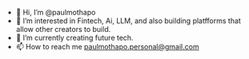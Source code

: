 - 👋 Hi, I’m @paulmothapo
- 👀 I’m interested in Fintech, Ai, LLM, and also building platfforms that allow other creators to build.
- 🌱 I’m currently creating future tech.
- 📫 How to reach me paulmothapo.personal@gmail.com

<!---
paulmothapo/paulmothapo is a ✨ special ✨ repository because its `README.md` (this file) appears on your GitHub profile.
You can click the Preview link to take a look at your changes.
--->
